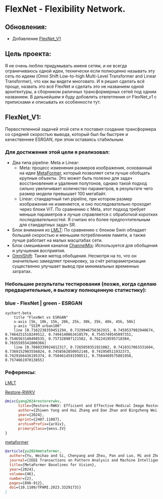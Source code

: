 # FlexNet - Flexibility Network.
## Обновления:
- Добавление [FlexNet_V1](https://github.com/umzi2/FlexNet/blob/master/FlexNet_arch.py#L691)
## Цель проекта:
Я не очень люблю придумывать именя сетям, и не всегда ограничиваюсь одной идеи, технически если полноценно называть эту сеть по идеям (Omni Shift Low-to-high Multi-Level Transformer and Linear Transformer), что как вы видети многовато. И я решил сделать всё проще, назвать это всё FlexNet и сделать это не названием одной архитектуры, а сборником раличных трансформерных сетей под одним названием. В дальнейшем я буду добовлять отвлетления от FlexNet_v1 с приписками и описывать их особенности тут.
## FlexNet_V1:
Первостепенной задачей этой сети я поставил создание трансформера со средней скоростью вывода, который был бы быстрее и качественнее ESRGAN, при этом оставаясь стабильным. 
### Для достижения этой цели я реализовал:
- Два типа pipeline: Meta и Linear:
  - Meta: процесс изменения размеров изображения, основанный на идее [MetaFormer](https://github.com/sail-sg/metaformer), который позволяет сети лучше обобщать крупные объекты. Это может быть полезно для задач восстановления и удаления полутонов, однако такой подход сильно увеличивает количество параметров, в результате чего размер модели превышает 100 мегабайт.
  - Linear: стандартный тип pipeline, при котором размер изображения не изменяется, и оно последовательно проходит через блоки ViT. По сравнению с Meta, этот подход требует меньше параметров и лучше справляется с обработкой коротких последовательностей. Я считаю его более предпочтительным для стандартных задач SR.
- Блок внимания из [LMLT](https://github.com/jwgdmkj/LMLT/blob/main/LMLT.py#L151): По сравнению с блоком Swin обладает большей скоростью и меньшим потреблением памяти, а также лучше работает на малых масштабах сети.
- Блок смешивания каналов [ChannelMix](https://github.com/Yaziwel/Restore-RWKV/blob/main/model/Restore_RWKV.py#L222): Используется для обобщения и улучшения восприятия.
- [OmniShift](https://github.com/Yaziwel/Restore-RWKV/blob/main/model/Restore_RWKV.py#L81): Также метод обобщения. Несмотря на то, что он значительно замедляет тренировку, за счёт репараметризации существенно улучшает вывод при минимальных временных затратах.
### Небольшие результаты тестирования (позже, когда сделаю предварительные, я выложу полноценную статистику):
### blue - FlexNet | green - ESRGAN
```mermaid
xychart-beta
    title "FlexNet vs ESRGAN"
    x-axis [5k, 10k, 15k, 20k, 25k, 30k, 35k, 40k, 45k, 50k]
    y-axis "SSIM urban100"
    line [0.7162238359451294, 0.7329946756362915, 0.7459537982940674, 0.7464251518249512, 0.7494140863418579, 0.7545749545097351, 0.7546563148498535, 0.757328987121582, 0.7622419595718384, 0.7655595541000366]
    line [0.7088339924812317, 0.7265059351921082, 0.7410317063331604, 0.7369152903556824, 0.7458562850952148, 0.741950511932373, 0.7429166436195374, 0.7504614591598511, 0.7564469575881958, 0.757466197013855]

```
### Референсы:
[LMLT](https://github.com/jwgdmkj/LMLT/tree/main)

[Restore-RWKV](https://github.com/Yaziwel/Restore-RWKV/tree/main)
```bibtex
@misc{yang2024restorerwkv,
      title={Restore-RWKV: Efficient and Effective Medical Image Restoration with RWKV}, 
      author={Zhiwen Yang and Hui Zhang and Dan Zhao and Bingzheng Wei and Yan Xu},
      year={2024},
      eprint={2407.11087},
      archivePrefix={arXiv},
      primaryClass={eess.IV}
}
```
[metaformer](https://github.com/sail-sg/metaformer)
```bibtex
@article{yu2024metaformer,
  author={Yu, Weihao and Si, Chenyang and Zhou, Pan and Luo, Mi and Zhou, Yichen and Feng, Jiashi and Yan, Shuicheng and Wang, Xinchao},
  journal={IEEE Transactions on Pattern Analysis and Machine Intelligence}, 
  title={MetaFormer Baselines for Vision}, 
  year={2024},
  volume={46},
  number={2},
  pages={896-912},
  doi={10.1109/TPAMI.2023.3329173}}
}
```
